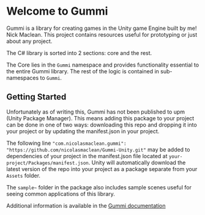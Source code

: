 # Welcome to Gummi

Gummi is a library for creating games in the Unity game Engine built by me! Nick Maclean. This project contains resources useful for prototyping or just about any project.

The C# library is sorted into 2 sections: core and the rest.

The Core lies in the `Gummi` namespace and provides functionality essential to the entire Gummi library. The rest of the logic is contained in sub-namespaces to `Gummi`.

## Getting Started

Unfortunately as of writing this, Gummi has not been published to upm (Unity Package Manager). This means adding this package to your project can be done in one of two ways: downloading this repo and dropping it into your project or by updating the manifest.json in your project.

The following line `"com.nicolasmaclean.gummi": "https://github.com/nicolasmaclean/Gummi-Unity.git"` may be added to dependencies of your project in the manifest.json file located at `your-project/Packages/manifest.json`. Unity will automatically download the latest version of the repo into your project as a package separate from your `Assets` folder.

The `sample~` folder in the package also includes sample scenes useful for seeing common applications of this library.

Additional information is available in the [Gummi documentation](https://gummi.nicolasmaclean.com)
